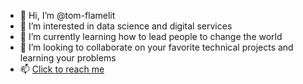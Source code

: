 - 👋 Hi, I’m @tom-flamelit
- 👀 I’m interested in data science and digital services
- 🌱 I’m currently learning how to lead people to change the world
- 💞️ I’m looking to collaborate on your favorite technical projects and learning your problems
- 📫 [Click to reach me](https://www.linkedin.com/in/thomaseroderick/)

<!---
tom-flamelit/tom-flamelit is a ✨ special ✨ repository because its `README.md` (this file) appears on your GitHub profile.
You can click the Preview link to take a look at your changes.
--->
